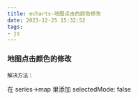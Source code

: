 ```yaml
---
title: echarts-地图点击的颜色修改
date: 2023-12-25 15:32:52
tags: 
- js
---
```


### 地图点击颜色的修改

`解决方法：`

在 series->map 里添加 selectedMode: false